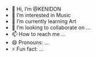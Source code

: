 - 👋 Hi, I’m @KENIDON
- 👀 I’m interested in Music
- 🌱 I’m currently learning Art
- 💞️ I’m looking to collaborate on ...
- 📫 How to reach me ...
- 😄 Pronouns: ...
- ⚡ Fun fact: ...

<!---
KENIDON/KENIDON is a ✨ special ✨ repository because its `README.md` (this file) appears on your GitHub profile.
You can click the Preview link to take a look at your changes.
--->
